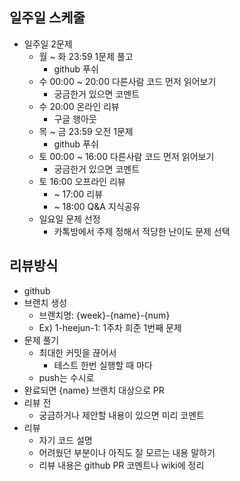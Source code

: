 ## 일주일 스케줄

- 일주일 2문제
  - 월 ~ 화 23:59 1문제 풀고
    - github 푸쉬
  - 수 00:00 ~ 20:00 다른사람 코드 먼저 읽어보기
    - 궁금한거 있으면 코멘트
  - 수 20:00 온라인 리뷰
    - 구글 행아웃
  - 목 ~ 금 23:59 오전 1문제
    - github 푸쉬
  - 토 00:00 ~ 16:00 다른사람 코드 먼저 읽어보기
    - 궁금한거 있으면 코멘트
  - 토 16:00 오프라인 리뷰
    - ~ 17:00 리뷰
    - ~ 18:00 Q&A 지식공유
  - 일요일 문제 선정
    - 카톡방에서 주제 정해서 적당한 난이도 문제 선택

## 리뷰방식

- github
- 브랜치 생성
  - 브랜치명: {week}-{name}-{num}
  - Ex) 1-heejun-1: 1주차 희준 1번째 문제
- 문제 풀기
  - 최대한 커밋을 끊어서
    - 테스트 한번 실행할 때 마다
  - push는 수시로
- 완료되면 {name} 브랜치 대상으로 PR
- 리뷰 전
  - 궁금하거나 제안할 내용이 있으면 미리 코멘트
- 리뷰
  - 자기 코드 설명
  - 어려웠던 부분이나 아직도 잘 모르는 내용 말하기
  - 리뷰 내용은 github PR 코멘트나 wiki에 정리